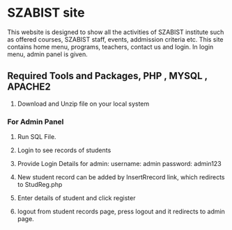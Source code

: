# SZABIST site
This website is designed to show all the activities of SZABIST institute such as offered courses, SZABIST staff, events, addmission criteria etc. This site contains home menu, programs, teachers, contact us and login.
In login menu, admin panel is given. 

## Required Tools and Packages, PHP , MYSQL , APACHE2

1. Download and Unzip file on your local system 

### For Admin Panel
1. Run SQL File.
2. Login to see records of students 
3. Provide Login Details for admin: 
    username: admin
    password: admin123

4.  New student record can be added by InsertRrecord link, which redirects to StudReg.php
5. Enter details of student and click register
6. logout from student records page, press logout and it redirects to admin page.

